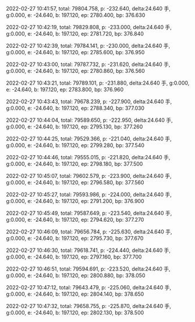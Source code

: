 2022-02-27 10:41:57, total: 79804.758, p: -232.640, delta:24.640 手, g:0.000, e: -24.640, b: 197.120, ep: 2780.400, bp: 376.630

2022-02-27 10:42:19, total: 79829.808, p: -233.000, delta:24.640 手, g:0.000, e: -24.640, b: 197.120, ep: 2781.720, bp: 376.840

2022-02-27 10:42:39, total: 79784.141, p: -230.000, delta:24.640 手, g:0.000, e: -24.640, b: 197.120, ep: 2785.600, bp: 376.950

2022-02-27 10:43:00, total: 79787.732, p: -231.620, delta:24.640 手, g:0.000, e: -24.640, b: 197.120, ep: 2780.860, bp: 376.560

2022-02-27 10:43:21, total: 79789.101, p: -231.880, delta:24.640 手, g:0.000, e: -24.640, b: 197.120, ep: 2783.800, bp: 376.960

2022-02-27 10:43:43, total: 79678.239, p: -227.900, delta:24.640 手, g:0.000, e: -24.640, b: 197.120, ep: 2788.340, bp: 377.030

2022-02-27 10:44:04, total: 79589.650, p: -222.950, delta:24.640 手, g:0.000, e: -24.640, b: 197.120, ep: 2795.130, bp: 377.260

2022-02-27 10:44:25, total: 79529.366, p: -221.040, delta:24.640 手, g:0.000, e: -24.640, b: 197.120, ep: 2799.280, bp: 377.540

2022-02-27 10:44:46, total: 79555.015, p: -221.820, delta:24.640 手, g:0.000, e: -24.640, b: 197.120, ep: 2798.180, bp: 377.500

2022-02-27 10:45:07, total: 79602.579, p: -223.900, delta:24.640 手, g:0.000, e: -24.640, b: 197.120, ep: 2796.580, bp: 377.560

2022-02-27 10:45:27, total: 79593.986, p: -224.000, delta:24.640 手, g:0.000, e: -24.640, b: 197.120, ep: 2791.200, bp: 376.900

2022-02-27 10:45:49, total: 79587.649, p: -223.540, delta:24.640 手, g:0.000, e: -24.640, b: 197.120, ep: 2794.620, bp: 377.270

2022-02-27 10:46:09, total: 79656.784, p: -225.630, delta:24.640 手, g:0.000, e: -24.640, b: 197.120, ep: 2795.730, bp: 377.670

2022-02-27 10:46:30, total: 79618.741, p: -224.440, delta:24.640 手, g:0.000, e: -24.640, b: 197.120, ep: 2797.160, bp: 377.700

2022-02-27 10:46:51, total: 79594.691, p: -223.520, delta:24.640 手, g:0.000, e: -24.640, b: 197.120, ep: 2800.880, bp: 378.050

2022-02-27 10:47:12, total: 79643.479, p: -225.060, delta:24.640 手, g:0.000, e: -24.640, b: 197.120, ep: 2804.140, bp: 378.650

2022-02-27 10:47:32, total: 79658.755, p: -225.870, delta:24.640 手, g:0.000, e: -24.640, b: 197.120, ep: 2802.130, bp: 378.500